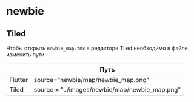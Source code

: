 # newbie

## Tiled

Чтобы открыть `newbie_map.tmx` в редакторе Tiled необходимо в файле изменить пути

|         | Путь                                              |
|---------|---------------------------------------------------|
| Flutter | source="newbie/map/newbie_map.png"                |
| Tiled   | source = "../images/newbie/map/newbie_map.png" |

